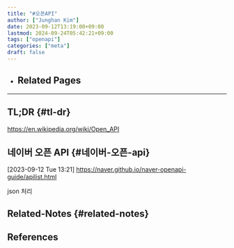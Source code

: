 ```yaml
---
title: "#오픈API"
author: ["Junghan Kim"]
date: 2023-09-12T13:19:00+09:00
lastmod: 2024-09-24T05:42:21+09:00
tags: ["openapi"]
categories: ["meta"]
draft: false
---
```


-   Related Pages
    -

---


## TL;DR {#tl-dr}

<https://en.wikipedia.org/wiki/Open_API>


## 네이버 오픈 API {#네이버-오픈-api}

<span class="timestamp-wrapper"><span class="timestamp">[2023-09-12 Tue 13:21]</span></span> <https://naver.github.io/naver-openapi-guide/apilist.html>

json 처리


## Related-Notes {#related-notes}

## References

<style>.csl-entry{text-indent: -1.5em; margin-left: 1.5em;}</style><div class="csl-bib-body">
</div>
